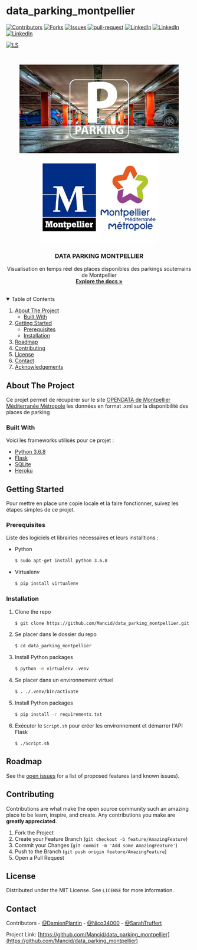# data_parking_montpellier

<!--
*** Thanks for checking out the Best-README-Template. If you have a suggestion
*** that would make this better, please fork the repo and create a pull request
*** or simply open an issue with the tag "enhancement".
*** Thanks again! Now go create something AMAZING! :D
-->



<!-- PROJECT SHIELDS -->
<!--
*** I'm using markdown "reference style" links for readability.
*** Reference links are enclosed in brackets [ ] instead of parentheses ( ).
*** See the bottom of this document for the declaration of the reference variables
*** for contributors-url, forks-url, etc. This is an optional, concise syntax you may use.
*** https://www.markdownguide.org/basic-syntax/#reference-style-links
-->
[![Contributors][contributors-shield]][contributors-url]
[![Forks][forks-shield]][forks-url]
[![Issues][issues-shield]][issues-url]
[![pull-request][pull-request-shield]][pull-request-url]
[![LinkedIn][linkedin-shield1]][linkedin-url1]
[![LinkedIn][linkedin-shield2]][linkedin-url2]
[![LinkedIn][linkedin-shield3]][linkedin-url3]
<!-- [![CI][CI-shield]][CI-url] -->
[![LS][LS-shield]][LS-url]





<!-- PROJECT LOGO -->
<br />
<p align="center">
  <a href="https://github.com/Mancid/data_parking_montpellier">
    <img src="images/parking.jpg" alt="Logo" width="432" height="240">
  </a>
    <a href="https://github.com/Mancid/data_parking_montpellier">
    <img src="images/mtp.jpg" alt="Logo" width="319" height="240">
  </a>
  <h3 align="center">DATA PARKING MONTPELLIER</h3>

  <p align="center">
    Visualisation en temps réel des places disponibles des parkings souterrains de Montpellier
    <br />
    <a href="https://github.com/Mancid/data_parking_montpellier"><strong>Explore the docs »</strong></a>
    <br />
    <br />
  </p>
</p>


<!-- TABLE OF CONTENTS -->
<details open="open">
  <summary>Table of Contents</summary>
  <ol>
    <li>
      <a href="#about-the-project">About The Project</a>
      <ul>
        <li><a href="#built-with">Built With</a></li>
      </ul>
    </li>
    <li>
      <a href="#getting-started">Getting Started</a>
      <ul>
        <li><a href="#prerequisites">Prerequisites</a></li>
        <li><a href="#installation">Installation</a></li>
      </ul>
    </li>
    <!-- <li><a href="#usage">Usage</a></li> -->
    <li><a href="#roadmap">Roadmap</a></li>
    <li><a href="#contributing">Contributing</a></li>
    <li><a href="#license">License</a></li>
    <li><a href="#contact">Contact</a></li>
    <li><a href="#acknowledgements">Acknowledgements</a></li>
  </ol>
</details>



<!-- ABOUT THE PROJECT -->
## About The Project

<!-- [![Product Name Screen Shot][product-screenshot]](https://example.com) -->

Ce projet permet de récupérer sur le site [OPENDATA de Montpellier Méditerranée Métropole](https://data.montpellier3m.fr/dataset/disponibilite-des-places-dans-les-parkings-de-montpellier-mediterranee-metropole) les données en format .xml sur la disponibilité des places de parking

### Built With

Voici les frameworks utilisés pour ce projet :

* [Python 3.6.8](https://www.python.org/)
* [Flask](https://flask.palletsprojects.com/en/1.1.x/)
* [SQLite](https://www.sqlite.org/index.html)
* [Heroku](https://www.heroku.com)



<!-- GETTING STARTED -->
## Getting Started

Pour mettre en place une copie locale et la faire fonctionner, suivez les étapes simples de ce projet.

### Prerequisites

Liste des logiciels et librairies nécessaires et leurs installtions :  
* Python
  ```sh
  $ sudo apt-get install python 3.6.8 
  ```
* Virtualenv
  ```sh
  $ pip install virtualenv
  ```

### Installation


1. Clone the repo
   ```sh
   $ git clone https://github.com/Mancid/data_parking_montpellier.git
   ```
2. Se placer dans le dossier du repo
   ```sh
   $ cd data_parking_montpellier
   ```
3. Install Python packages
   ```sh
   $ python -m virtualenv .venv
   ```
4. Se placer dans un environnement virtuel
   ```sh
   $ . ./.venv/bin/activate
   ```
5. Install Python packages
   ```sh
   $ pip install -r requirements.txt
   ```
6. Exécuter le `Script.sh` pour créer les environnement et démarrer l'API Flask
   ```JS
   $ ./Script.sh
   ```



<!-- USAGE EXAMPLES -->
<!-- ## Usage

Use this space to show useful examples of how a project can be used. Additional screenshots, code examples and demos work well in this space. You may also link to more resources.

_For more examples, please refer to the [Documentation](https://example.com)_ -->



<!-- ROADMAP -->
## Roadmap

See the [open issues](https://github.com/Mancid/data_parking_montpellier/issues) for a list of proposed features (and known issues).



<!-- CONTRIBUTING -->
## Contributing

Contributions are what make the open source community such an amazing place to be learn, inspire, and create. Any contributions you make are **greatly appreciated**.

1. Fork the Project
2. Create your Feature Branch (`git checkout -b feature/AmazingFeature`)
3. Commit your Changes (`git commit -m 'Add some AmazingFeature'`)
4. Push to the Branch (`git push origin feature/AmazingFeature`)
5. Open a Pull Request



<!-- LICENSE -->
## License

Distributed under the MIT License. See `LICENSE` for more information.



<!-- CONTACT -->
## Contact

Contributors - [@DamienPlantin](https://github.com/DamienPlantin) - [@Nico34000](https://github.com/Nico34000) - [@SarahTruffert](https://github.com/SarahTruffert)

Project Link: [https://github.com/Mancid/data_parking_montpellier](https://github.com/Mancid/data_parking_montpellier)



<!-- ACKNOWLEDGEMENTS -->
<!-- ## Acknowledgements
* [GitHub Emoji Cheat Sheet](https://www.webpagefx.com/tools/emoji-cheat-sheet)
* [Img Shields](https://shields.io)
* [Choose an Open Source License](https://choosealicense.com)
* [GitHub Pages](https://pages.github.com)
* [Animate.css](https://daneden.github.io/animate.css)
* [Loaders.css](https://connoratherton.com/loaders)
* [Slick Carousel](https://kenwheeler.github.io/slick)
* [Smooth Scroll](https://github.com/cferdinandi/smooth-scroll)
* [Sticky Kit](http://leafo.net/sticky-kit)
* [JVectorMap](http://jvectormap.com)
* [Font Awesome](https://fontawesome.com) -->





<!-- MARKDOWN LINKS & IMAGES -->
<!-- https://www.markdownguide.org/basic-syntax/#reference-style-links -->
[contributors-shield]: https://img.shields.io/github/contributors/Mancid/data_parking_montpellier.svg?style=for-the-badge
[contributors-url]: https://github.com/Mancid/data_parking_montpellier/graphs/contributors
[forks-shield]: https://img.shields.io/github/forks/Mancid/data_parking_montpellier.svg?style=for-the-badge
[forks-url]: https://github.com/Mancid/data_parking_montpellier/network/members
[issues-shield]: https://img.shields.io/github/issues/Mancid/data_parking_montpellier.svg?style=for-the-badge
[issues-url]: https://github.com/Mancid/data_parking_montpellier/issues
[pull-request-shield]: https://img.shields.io/github/issues-pr/Mancid/data_parking_montpellier?style=for-the-badge
[pull-request-url]: https://github.com/Mancid/data_parking_montpellier/pulls
[linkedin-shield1]: https://img.shields.io/badge/-LinkedIn_Damien_Plantin-black.svg?style=for-the-badge&logo=linkedin&colorB=555
[linkedin-shield2]: https://img.shields.io/badge/-LinkedIn_Nicolas_Prodhomme-black.svg?style=for-the-badge&logo=linkedin&colorB=555
[linkedin-shield3]: https://img.shields.io/badge/-LinkedIn_SARAH_TRUFFERT-black.svg?style=for-the-badge&logo=linkedin&colorB=555
[linkedin-url1]: https://www.linkedin.com/in/damienplantin/
[linkedin-url2]: https://www.linkedin.com/in/nicolas-prodhomme-5578aa201/
[linkedin-url3]: https://www.linkedin.com/in/sarah-truffert/
[product-screenshot]: images/screenshot.png
<!-- [CI-shield]:https://img.shields.io/travis/com/mancid/data_parking_montpellier?style=for-the-badge
[CI-url]:https://github.com/Mancid/data_parking_montpellier/actions -->
[LS-shield]:https://img.shields.io/github/last-commit/Mancid/data_parking_montpellier?style=for-the-badge
[LS-url]:https://github.com/Mancid/data_parking_montpellier/commits/main
